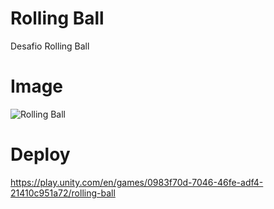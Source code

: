 # Rolling Ball
Desafio Rolling Ball

# Image

![Rolling Ball](https://github.com/user-attachments/assets/3f00f2f7-9470-4a9d-af9c-fd2417255136)

# Deploy
https://play.unity.com/en/games/0983f70d-7046-46fe-adf4-21410c951a72/rolling-ball
